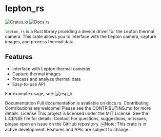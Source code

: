 # lepton_rs

![Crates.io](https://img.shields.io/crates/v/lepton_rs)
![Docs.rs](https://docs.rs/lepton_rs/badge.svg)

`lepton_rs` is a Rust library providing a device driver for the Lepton thermal camera. This crate allows you to interface with the Lepton camera, capture images, and process thermal data.

## Features

-  Interface with Lepton thermal cameras
-  Capture thermal images
-  Process and analyze thermal data
-  Easy-to-use API

For example usage, see: ![esp_ir](https://github.com/KennethPrice288/esp_ir)

Documentation
Full documentation is available on docs.rs.
Contributing
Contributions are welcome! Please see the CONTRIBUTING.md for more details.
License
This project is licensed under the MIT License. See the LICENSE file for details.
Contact
For questions, suggestions, or issues, please open an issue on the GitHub repository.
￼Note: This crate is in active development. Features and APIs are subject to change.
